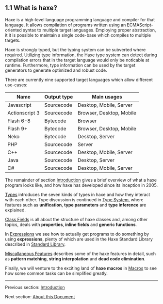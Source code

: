 ## 1.1 What is haxe?

Haxe is a high-level language programming language and compiler for that language. It allows compilation of programs written using an ECMAScript-oriented syntax to multiple target languages. Employing proper abstraction, it it is possible to maintain a single code-base which compiles to multiple targets.

Haxe is strongly typed, but the typing system can be subverted where required. Utilizing type information, the Haxe type system can detect during compilation errors that in the target language would only be noticable at runtime. Furthermore, type information can be used by the target generators to generate optimized and robust code.

There are currently nine supported target languages which allow different use-cases:


Name  | Output type  | Main usages 
 --- | --- | ---
Javascript  | Sourcecode  | Desktop, Mobile, Server 
Actionscript 3  | Sourcecode  | Browser, Desktop, Mobile 
Flash 6-8  | Bytecode  | Browser 
Flash 9+  | Bytecode  | Browser, Desktop, Mobile 
 Neko  | Bytecode  | Desktop, Server 
PHP  | Sourcecode  | Server 
C++  | Sourcecode  | Desktop, Mobile, Server 
Java  | Sourcecode  | Desktop, Server 
C#  | Sourcecode  | Desktop, Mobile, Server 
 

The remainder of section [Introduction](https://github.com/Simn/HaxeManual/tree/master/md/manual/1-Introduction.md) gives a brief overview of what a haxe program looks like, and how haxe has developed since its inception in 2005.

[Types](https://github.com/Simn/HaxeManual/tree/master/md/manual/2-Types.md) introduces the seven kinds of types in haxe and how they interact with each other. Type discussion is continued in [Type System](https://github.com/Simn/HaxeManual/tree/master/md/manual/3-Type_System.md), where features such as **unification**, **type parameters** and **type inference** are explained.

[Class Fields](https://github.com/Simn/HaxeManual/tree/master/md/manual/4-Class_Fields.md) is all about the structure of haxe classes and, among other topics, deals with **properties**, **inline fields** and **generic functions**.

In [Expressions](https://github.com/Simn/HaxeManual/tree/master/md/manual/5-Expressions.md) we see how to actually get programs to do something by using **expressions**, plenty of which are used in the Haxe Standard Library described in [Standard Library](https://github.com/Simn/HaxeManual/tree/master/md/manual/6-Standard_Library.md).

[Miscallaneous Features](https://github.com/Simn/HaxeManual/tree/master/md/manual/7-Miscallaneous_Features.md) describes some of the haxe features in detail, such as **pattern matching**, **string interpolation** and **dead code elimination**.

Finally, we will venture to the exciting land of **haxe macros** in [Macros](https://github.com/Simn/HaxeManual/tree/master/md/manual/8-Macros.md) to see how some common tasks can be simplified greatly.

---

Previous section: [Introduction](https://github.com/Simn/HaxeManual/tree/master/md/manual/1-Introduction.md)

Next section: [About this Document](https://github.com/Simn/HaxeManual/tree/master/md/manual/1.2-About_this_Document.md)